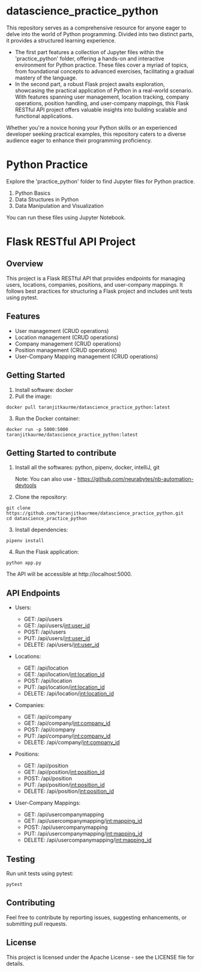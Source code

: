 # datascience_practice_python

This repository serves as a comprehensive resource for anyone eager to delve into the world of Python programming. Divided into two distinct parts, it provides a structured learning experience. 
* The first part features a collection of Jupyter files within the 'practice_python' folder, offering a hands-on and interactive environment for Python practice. These files cover a myriad of topics, from foundational concepts to advanced exercises, facilitating a gradual mastery of the language.
* In the second part, a robust Flask project awaits exploration, showcasing the practical application of Python in a real-world scenario. With features spanning user management, location tracking, company operations, position handling, and user-company mappings, this Flask RESTful API project offers valuable insights into building scalable and functional applications.

Whether you're a novice honing your Python skills or an experienced developer seeking practical examples, this repository caters to a diverse audience eager to enhance their programming proficiency.

# Python Practice
Explore the 'practice_python' folder to find Jupyter files for Python practice. 
1. Python Basics
2. Data Structures in Python
3. Data Manipulation and Visualization
   
You can run these files using Jupyter Notebook.

# Flask RESTful API Project
## Overview
This project is a Flask RESTful API that provides endpoints for managing users, locations, companies, positions, and user-company mappings. It follows best practices for structuring a Flask project and includes unit tests using pytest.

## Features
* User management (CRUD operations)
* Location management (CRUD operations)
* Company management (CRUD operations)
* Position management (CRUD operations)
* User-Company Mapping management (CRUD operations)

## Getting Started
1. Install software: docker
2. Pull the image:
  ```
  docker pull taranjitkaurme/datascience_practice_python:latest
  ```

3. Run the Docker container:
  ```
  docker run -p 5000:5000 taranjitkaurme/datascience_practice_python:latest
  ```

## Getting Started to contribute
1. Install all the softwares: python, pipenv, docker, intelliJ, git

   Note: You can also use - https://github.com/neurabytes/nb-automation-devtools
   
2. Clone the repository:
  ```
  git clone https://github.com/taranjitkaurmee/datascience_practice_python.git
  cd datascience_practice_python
  ```
3. Install dependencies:  
  ```  
  pipenv install
  ```

4. Run the Flask application:
  ```
  python app.py
  ```
The API will be accessible at http://localhost:5000.

## API Endpoints
* Users:
  * GET: /api/users
  * GET: /api/users/<int:user_id>
  * POST: /api/users
  * PUT: /api/users/<int:user_id>
  * DELETE: /api/users/<int:user_id>
    
* Locations:
  * GET: /api/location
  * GET: /api/location/<int:location_id>
  * POST: /api/location
  * PUT: /api/location/<int:location_id>
  * DELETE: /api/location/<int:location_id>
    
* Companies:
  * GET: /api/company
  * GET: /api/company/<int:company_id>
  * POST: /api/company
  * PUT: /api/company/<int:company_id>
  * DELETE: /api/company/<int:company_id>
    
* Positions:
  * GET: /api/position
  * GET: /api/position/<int:position_id>
  * POST: /api/position
  * PUT: /api/position/<int:position_id>
  * DELETE: /api/position/<int:position_id>
    
* User-Company Mappings:
  * GET: /api/usercompanymapping
  * GET: /api/usercompanymapping/<int:mapping_id>
  * POST: /api/usercompanymapping
  * PUT: /api/usercompanymapping/<int:mapping_id>
  * DELETE: /api/usercompanymapping/<int:mapping_id>

## Testing
Run unit tests using pytest:
  ```
  pytest
  ```
## Contributing
Feel free to contribute by reporting issues, suggesting enhancements, or submitting pull requests. 

## License
This project is licensed under the Apache License - see the LICENSE file for details.

